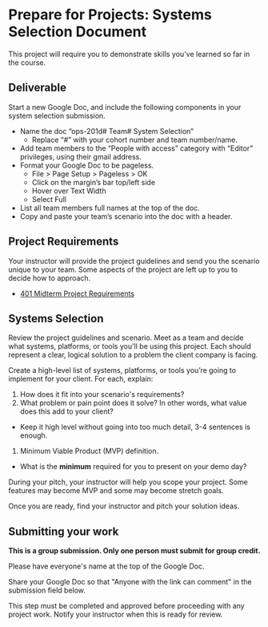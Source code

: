 # Prepare for Projects: Systems Selection Document

This project will require you to demonstrate skills you've learned so far in the course.

## Deliverable

Start a new Google Doc, and include the following components in your system selection submission.

- Name the doc “ops-201d# Team# System Selection”
  - Replace “#” with your cohort number and team number/name.
- Add team members to the “People with access” category with “Editor” privileges, using their gmail address.
- Format your Google Doc to be pageless.
  - File > Page Setup > Pageless > OK
  - Click on the margin’s bar top/left side
  - Hover over Text Width
  - Select Full
- List all team members full names at the top of the doc.
- Copy and paste your team’s scenario into the doc with a header.

## Project Requirements

Your instructor will provide the project guidelines and send you the scenario unique to your team. Some aspects of the project are left up to you to decide how to approach.

- [401 Midterm Project Requirements](./class-20/project-guidelines.md)

## Systems Selection

Review the project guidelines and scenario. Meet as a team and decide what systems, platforms, or tools you'll be using this project. Each should represent a clear, logical solution to a problem the client company is facing.

Create a high-level list of systems, platforms, or tools you’re going to implement for your client. For each, explain:

1. How does it fit into your scenario's requirements?
1. What problem or pain point does it solve? In other words, what value does this add to your client?

- Keep it high level without going into too much detail, 3-4 sentences is enough.

1. Minimum Viable Product (MVP) definition.

- What is the **minimum** required for you to present on your demo day?

During your pitch, your instructor will help you scope your project. Some features may become MVP and some may become stretch goals.

Once you are ready, find your instructor and pitch your solution ideas.

## Submitting your work

**This is a group submission. Only one person must submit for group credit.**

Please have everyone's name at the top of the Google Doc.

Share your Google Doc so that "Anyone with the link can comment" in the submission field below.

This step must be completed and approved before proceeding with any project work. Notify your instructor when this is ready for review.
